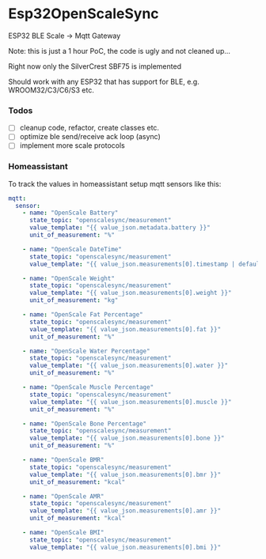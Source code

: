 # Esp32OpenScaleSync
ESP32 BLE Scale -> Mqtt Gateway

Note: this is just a 1 hour PoC, the code is ugly and not cleaned up...

Right now only the SilverCrest SBF75 is implemented

Should work with any ESP32 that has support for BLE, e.g. WROOM32/C3/C6/S3 etc.

### Todos
- [ ] cleanup code, refactor, create classes etc.
- [ ] optimize ble send/receive ack loop (async)
- [ ] implement more scale protocols

### Homeassistant

To track the values in homeassistant setup mqtt sensors like this:

```yaml
mqtt:
  sensor:
    - name: "OpenScale Battery"
      state_topic: "openscalesync/measurement"
      value_template: "{{ value_json.metadata.battery }}"
      unit_of_measurement: "%"

    - name: "OpenScale DateTime"
      state_topic: "openscalesync/measurement"
      value_template: "{{ value_json.measurements[0].timestamp | default(0) | timestamp_custom('%Y-%m-%d %H:%M:%S', True) }}"

    - name: "OpenScale Weight"
      state_topic: "openscalesync/measurement"
      value_template: "{{ value_json.measurements[0].weight }}"
      unit_of_measurement: "kg"

    - name: "OpenScale Fat Percentage"
      state_topic: "openscalesync/measurement"
      value_template: "{{ value_json.measurements[0].fat }}"
      unit_of_measurement: "%"

    - name: "OpenScale Water Percentage"
      state_topic: "openscalesync/measurement"
      value_template: "{{ value_json.measurements[0].water }}"
      unit_of_measurement: "%"

    - name: "OpenScale Muscle Percentage"
      state_topic: "openscalesync/measurement"
      value_template: "{{ value_json.measurements[0].muscle }}"
      unit_of_measurement: "%"

    - name: "OpenScale Bone Percentage"
      state_topic: "openscalesync/measurement"
      value_template: "{{ value_json.measurements[0].bone }}"
      unit_of_measurement: "%"

    - name: "OpenScale BMR"
      state_topic: "openscalesync/measurement"
      value_template: "{{ value_json.measurements[0].bmr }}"
      unit_of_measurement: "kcal"

    - name: "OpenScale AMR"
      state_topic: "openscalesync/measurement"
      value_template: "{{ value_json.measurements[0].amr }}"
      unit_of_measurement: "kcal"

    - name: "OpenScale BMI"
      state_topic: "openscalesync/measurement"
      value_template: "{{ value_json.measurements[0].bmi }}"
```